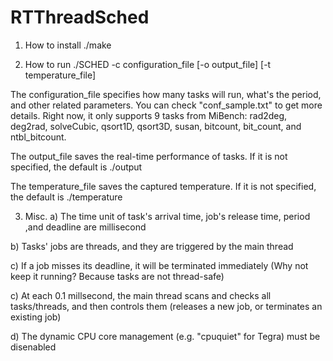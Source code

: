 # RTThreadSched
1. How to install
  ./make


2. How to run
  ./SCHED -c configuration_file [-o output_file] [-t temperature_file]
  
  The configuration_file specifies how many tasks will run, what's the period, and other related parameters. You can check "conf_sample.txt" to get more details. Right now, it only supports 9 tasks from MiBench: rad2deg, deg2rad, solveCubic, qsort1D, qsort3D, susan, bitcount, bit_count, and ntbl_bitcount.
  
  The output_file saves the real-time performance of tasks. If it is not specified, the default is ./output
  
  The temperature_file saves the captured temperature. If it is not specified, the default is ./temperature


3. Misc.
  a) The time unit of task's arrival time, job's release time, period ,and deadline are millisecond
  
  b) Tasks' jobs are threads, and they are triggered by the main thread

  c) If a job misses its deadline, it will be terminated immediately (Why not keep it running? Because tasks are not thread-safe)

  c) At each 0.1 millsecond, the main thread scans and checks all tasks/threads, and then controls them (releases a new job, or terminates an existing job)

  d) The dynamic CPU core management (e.g. "cpuquiet" for Tegra) must be disenabled
  
